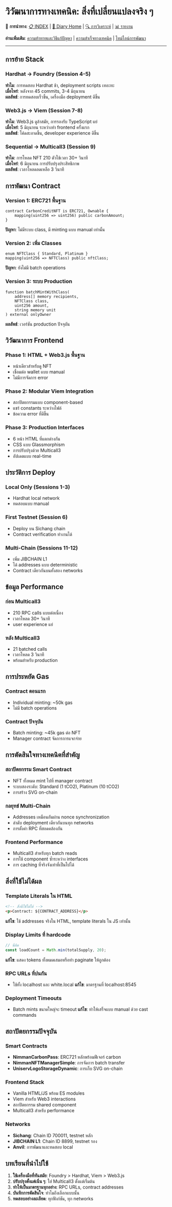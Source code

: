 # วิวัฒนาการทางเทคนิค: สิ่งที่เปลี่ยนแปลงจริง ๆ

🔗 **การนำทาง**: [📋 INDEX](../index.md) | [📝 Diary Home](HONEST_REFLECTION.md) | [🔍 การวิเคราะห์](../analysis/CHALLENGES_AND_SOLUTIONS.md) | [📊 รายงาน](../reports/PROJECT_FINAL_REPORT.md)

**อ่านเพิ่มเติม**: [ความท้าทายและวิธีแก้ปัญหา](../analysis/CHALLENGES_AND_SOLUTIONS.md) | [ความสำเร็จทางเทคนิค](../reports/TECHNICAL_ACHIEVEMENTS.md) | [ไทม์ไลน์การพัฒนา](DEVELOPMENT_TIMELINE.md)

---

## การย้าย Stack

### Hardhat → Foundry (Session 4-5)
**ทำไม**: การทดสอบ Hardhat ช้า, deployment scripts เทอะทะ  
**เมื่อไหร่**: หลังจาก 45 commits, 3-4 มิถุนายน  
**ผลลัพธ์**: การทดสอบเร็วขึ้น, เครื่องมือ deployment ดีขึ้น

### Web3.js → Viem (Session 7-8)  
**ทำไม**: Web3.js ดูล้าสมัย, การรองรับ TypeScript แย่  
**เมื่อไหร่**: 5 มิถุนายน ระหว่างทำ frontend ครั้งแรก  
**ผลลัพธ์**: โค้ดสะอาดขึ้น, developer experience ดีขึ้น

### Sequential → Multicall3 (Session 9)
**ทำไม**: การโหลด NFT 210 ตัวใช้เวลา 30+ วินาที  
**เมื่อไหร่**: 6 มิถุนายน การปรับปรุงประสิทธิภาพ  
**ผลลัพธ์**: เวลาโหลดลดเหลือ 3 วินาที

## การพัฒนา Contract

### Version 1: ERC721 พื้นฐาน
```solidity
contract CarbonCreditNFT is ERC721, Ownable {
    mapping(uint256 => uint256) public carbonAmount;
}
```
**ปัญหา**: ไม่มีระบบ class, มี minting แบบ manual เท่านั้น

### Version 2: เพิ่ม Classes
```solidity
enum NFTClass { Standard, Platinum }
mapping(uint256 => NFTClass) public nftClass;
```
**ปัญหา**: ยังไม่มี batch operations

### Version 3: ระบบ Production
```solidity
function batchMintWithClass(
    address[] memory recipients,
    NFTClass class,
    uint256 amount,
    string memory unit
) external onlyOwner
```
**ผลลัพธ์**: เวอร์ชัน production ปัจจุบัน

## วิวัฒนาการ Frontend

### Phase 1: HTML + Web3.js พื้นฐาน
- หน้าเดียวสำหรับดู NFT
- เชื่อมต่อ wallet แบบ manual
- ไม่มีการจัดการ error

### Phase 2: Modular Viem Integration
- สถาปัตยกรรมแบบ component-based
- แชร์ constants ระหว่างไฟล์
- ข้อความ error ที่ดีขึ้น

### Phase 3: Production Interfaces
- 6 หน้า HTML ที่แตกต่างกัน
- CSS แบบ Glassmorphism
- การปรับปรุงด้วย Multicall3
- อัปเดตแบบ real-time

## ประวัติการ Deploy

### Local Only (Sessions 1-3)
- Hardhat local network
- ทดสอบแบบ manual

### First Testnet (Session 6)
- Deploy บน Sichang chain
- Contract verification ทำงานได้

### Multi-Chain (Sessions 11-12)
- เพิ่ม JIBCHAIN L1
- ได้ addresses แบบ deterministic
- Contract เดียวกันบนทั้งสอง networks

## ข้อมูล Performance

### ก่อน Multicall3
- 210 RPC calls แบบต่อเนื่อง
- เวลาโหลด 30+ วินาที
- user experience แย่

### หลัง Multicall3
- 21 batched calls
- เวลาโหลด 3 วินาที
- พร้อมสำหรับ production

## การประหยัด Gas

### Contract ตอนแรก
- Individual minting: ~50k gas
- ไม่มี batch operations

### Contract ปัจจุบัน  
- Batch minting: ~45k gas ต่อ NFT
- Manager contract จัดการการแจกจ่าย

## การตัดสินใจทางเทคนิคที่สำคัญ

### สถาปัตยกรรม Smart Contract
- NFT ทั้งหมด mint ไปที่ manager contract
- ระบบสองระดับ: Standard (1 tCO2), Platinum (10 tCO2)
- การสร้าง SVG on-chain

### กลยุทธ์ Multi-Chain
- Addresses เหมือนกันผ่าน nonce synchronization
- ลำดับ deployment เดียวกันบนทุก networks
- การตั้งค่า RPC ที่สอดคล้องกัน

### Frontend Performance
- Multicall3 สำหรับทุก batch reads
- การใช้ component ซ้ำระหว่าง interfaces
- การ caching ที่จริงจังเท่าที่เป็นไปได้

## สิ่งที่ใช้ไม่ได้ผล

### Template Literals ใน HTML
```html
<!-- สิ่งนี้ใช้ไม่ได้ -->
<p>Contract: ${CONTRACT_ADDRESS}</p>
```
**แก้ไข**: ใช้ addresses จริงใน HTML, template literals ใน JS เท่านั้น

### Display Limits ที่ hardcode
```javascript
// นี่ผิด
const loadCount = Math.min(totalSupply, 20);
```
**แก้ไข**: แสดง tokens ทั้งหมดเสมอหรือทำ paginate ให้ถูกต้อง

### RPC URLs ที่ปนกัน
- ใช้ทั้ง localhost และ white.local
**แก้ไข**: มาตรฐานที่ localhost:8545

### Deployment Timeouts
- Batch mints ขนาดใหญ่จะ timeout
**แก้ไข**: ทำให้เสร็จแบบ manual ด้วย cast commands

## สถาปัตยกรรมปัจจุบัน

### Smart Contracts
- **NimmanCarbonPass**: ERC721 หลักพร้อมฟีเจอร์ carbon
- **NimmanNFTManagerSimple**: การจัดการ batch transfer  
- **UniservLogoStorageDynamic**: การเก็บ SVG on-chain

### Frontend Stack
- Vanilla HTML/JS พร้อม ES modules
- Viem สำหรับ Web3 interactions
- สถาปัตยกรรม shared component
- Multicall3 สำหรับ performance

### Networks
- **Sichang**: Chain ID 700011, testnet หลัก
- **JIBCHAIN L1**: Chain ID 8899, testnet รอง  
- **Anvil**: การพัฒนาและทดสอบ local

## บทเรียนที่นำไปใช้

1. **ใช้เครื่องมือที่ทันสมัย**: Foundry > Hardhat, Viem > Web3.js
2. **ปรับปรุงตั้งแต่เนิ่น ๆ**: ใส่ Multicall3 ตั้งแต่เริ่มต้น
3. **ทำให้เป็นมาตรฐานทุกอย่าง**: RPC URLs, contract addresses
4. **บันทึกการตัดสินใจ**: ทำไมถึงเลือกแบบนั้น
5. **ทดสอบอย่างละเอียด**: ทุกฟังก์ชัน, ทุก networks